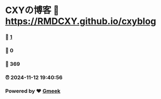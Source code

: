 # CXYの博客 :link: https://RMDCXY.github.io/cxyblog 
### :page_facing_up: [1](https://RMDCXY.github.io/cxyblog/tag.html) 
### :speech_balloon: 0 
### :hibiscus: 369 
### :alarm_clock: 2024-11-12 19:40:56 
### Powered by :heart: [Gmeek](https://github.com/Meekdai/Gmeek)
